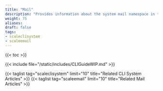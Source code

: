 ```yaml
---
title: "Mail"
description: "Provides information about the system mail namespace in the TrueNAS CLI. Includes command syntax and common commands."
weight: 75
aliases:
draft: false
tags:
- scaleclisystem
- scaleemail
---
```


{{< toc >}}

{{< include file="/static/includes/CLIGuideWIP.md" >}}

{{< taglist tag="scaleclisystem" limit="10" title="Related CLI System Articles" >}}
{{< taglist tag="scaleemail" limit="10" title="Related Mail Articles" >}}